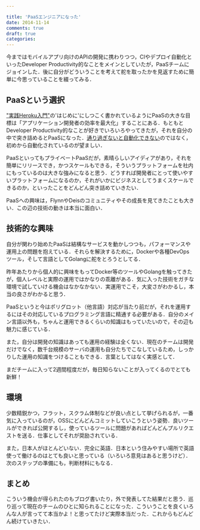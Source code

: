 ```yaml
---

title: 'PaaSエンジニアになった'
date: 2014-11-14
comments: true
draft: true
categories: 
---
```


今まではモバイルアプリ向けのAPIの開発に携わりつつ，CIやデプロイ自動化といったDeveloper Productivity的なことをメインとしていたが，PaaSチームにジョインした．後に自分がどういうことを考えて舵を取ったかを見返すために簡単に今思っていることを綴ってみる．

## PaaSという選択

["実践Heroku入門"](http://tatsu-zine.com/books/heropro)の'はじめに'にしつこく書かれているようにPaaSの大きな目標は「アプリケーション開発者の効率を最大化」することにある．もともとDeveloper Productivity的なことが好きでいろいろやってきたが，それを自分の中で突き詰めるとPaaSになった．[通り過ぎないと自動化できない](http://deeeet.com/writing/2014/10/30/fabric/)のではなく，初めから自動化されているのが望ましい．

PaaSといってもプライベートPaaSだが，素晴らしいアイディアがあり，それを簡単にリリースでき，かつスケールもできる，そういうプラットフォームを社内にもっているのは大きな強みになると思う．どうすれば開発者にとって使いやすいプラットフォームになるのか，それがいかにビジネスとしてうまくスケールできるのか，といったことをどんどん突き詰めていきたい．

PaaSへの興味は，FlynnやDeisのコミュニティやその成長を見てきたことも大きい．この辺の技術の動きは本当に面白い．

## 技術的な興味

自分が関わり始めたPaaSは結構なサービスを動かしつつも，パフォーマンスや運用上の問題を抱えている．それらを解決するために，Dockerや各種DevOpsツール，そして言語としてGolangに舵をとろうとしてる．

昨年あたりから個人的に興味をもってDocker等のツールやGolangを触ってきたが，個人レベルと実際の運用ではかなりの乖離がある．気に入った技術をガチな環境で試していける機会はなかなかない．実運用でこそ，大変さがわかるし，本当の良さがわかると思う．

PaaSというと今はポリグロット（他言語）対応が当たり前だが，それを運用するにはその対応しているプログラミング言語に精通する必要がある．自分のメイン言語以外も，ちゃんと運用できるくらいの知識はもっていたいので，その辺も魅力に感じている．

また，自分は開発の知識はあっても運用の経験は全くない．現在のチームは開発だけでなく，数千台規模のサーバの運用も自分たちでこなしているため，しっかりした運用の知識をつけることもできる．言葉としてはなく実感として．

まだチームに入って2週間程度だが，毎日知らないことが入ってくるのでとても新鮮！

## 環境

少数精鋭かつ，フラット，スクラム体制などが良い点として挙げられるが，一番気に入っているのが，OSSにどんどんコミットしていこうという姿勢．良いツールができれば公開するし，使っているツールに問題があればどんどんプルリクエストを送る．仕事としてそれが奨励されている．

また，日本人がほとんどいない．完全に英語．日本という住みやすい場所で英語使って働けるのはとても良いと思っている（いろいろ意見はあると思うけど）．次のステップの準備にも，判断材料にもなる．

## まとめ

こういう機会が得られたのもブログ書いたり，外で発表してた結果だと思う．巡り巡って現在のチームのひとに知られることになった．こういうことを良くいろんな人が言ってて本当かよ！と思ってたけど実際本当だった．これからもどんどん続けていきたい．
